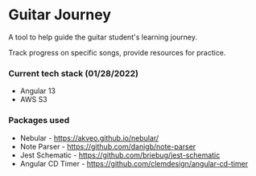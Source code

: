 # Guitar Journey

A tool to help guide the guitar student's learning journey.

Track progress on specific songs, provide resources for practice.

### Current tech stack (01/28/2022)
- Angular 13
- AWS S3

### Packages used
- Nebular - https://akveo.github.io/nebular/
- Note Parser - https://github.com/danigb/note-parser
- Jest Schematic - https://github.com/briebug/jest-schematic
- Angular CD Timer - https://github.com/clemdesign/angular-cd-timer


